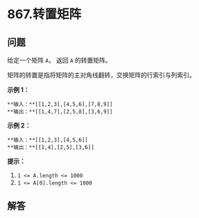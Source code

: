 # 867.转置矩阵

## 问题

给定一个矩阵 `A`， 返回 `A` 的转置矩阵。

矩阵的转置是指将矩阵的主对角线翻转，交换矩阵的行索引与列索引。

**示例 1：**

```
**输入：**[[1,2,3],[4,5,6],[7,8,9]]
**输出：**[[1,4,7],[2,5,8],[3,6,9]]

```

**示例 2：**

```
**输入：**[[1,2,3],[4,5,6]]
**输出：**[[1,4],[2,5],[3,6]]

```

**提示：**

1. `1 <= A.length <= 1000`
2. `1 <= A[0].length <= 1000`



## 解答

